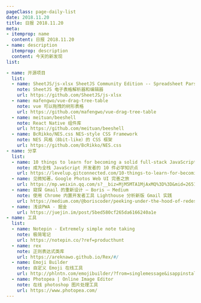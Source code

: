 ```yaml
---
pageClass: page-daily-list
date: 2018.11.20
title: 日报 2018.11.20
meta:
- itemprop: name
  content: 日报 2018.11.20
- name: description
  itemprop: description
  content: 今天的新发现
list:

- name: 开源项目
  list:
  - name: SheetJS/js-xlsx SheetJS Community Edition -- Spreadsheet Parser and Writer
    note: SheetJS 电子表格解析器和编辑器
    url: https://github.com/SheetJS/js-xlsx
  - name: mafengwo/vue-drag-tree-table
    note: vue 可以拖拽的树形表格
    url: https://github.com/mafengwo/vue-drag-tree-table
  - name: meituan/beeshell
    note: React Native 组件库
    url: https://github.com/meituan/beeshell
  - name: BcRikko/NES.css NES-style CSS Framework 
    note: NES 风格（8bit-like）的 CSS 框架
    url: https://github.com/BcRikko/NES.css
- name: 分享
  list:
  - name: 10 things to learn for becoming a solid full-stack JavaScript developer
    note: 成为全栈 JavaScript 开发者的 10 件必学知识点
    url: https://levelup.gitconnected.com/10-things-to-learn-for-becoming-a-solid-full-stack-javascript-developer-8b76467711ac
  - name: 见微知著，Google Photos Web UI 完善之旅
    url: https://mp.weixin.qq.com/s?__biz=MjM5MTA1MjAxMQ%3D%3D&mid=2651230449&idx=1&sn=aa5c67f9c33a206a45b28756a88b7c25#wechat_redirect
  - name: 窥探 Gmail 的重新设计 – Boris – Medium
    note: 使用 Chrome 内置开发者工具 Lighthouse 分析新版 Gmail 实践
    url: https://medium.com/@boriscoder/peeking-under-the-hood-of-redesigned-gmail-dd84b532e0f5
  - name: 浅谈PWA - 掘金
    url: https://juejin.im/post/5bed580cf265da6166240a1e
- name: 工具
  list:
  - name: Notepin - Extremely simple note taking
    note: 极简笔记
    url: https://notepin.co/?ref=producthunt
  - name: rex
    note: 正则表达式类库
    url: https://areknawo.github.io/Rex/#/
  - name: Emoji Builder
    note: 自定义 Emoji 在线工具
    url: http://phlntn.com/emojibuilder/?from=singlemessage&isappinstalled=0
  - name: Photopea | Online Image Editor
    note: 在线 photoshop 图片处理工具
    url: https://www.photopea.com/
---
```


<daily-list v-bind="$page.frontmatter"/>